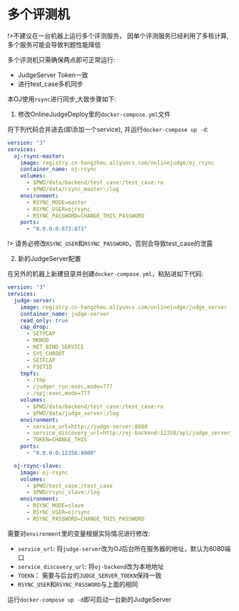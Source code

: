 # 多个评测机

!>不建议在一台机器上运行多个评测服务， 因单个评测服务已经利用了多核计算,多个服务可能会导致判题性能降低

多个评测机只需确保两点即可正常运行:

+ JudgeServer Token一致
+ 进行test_case多机同步

本OJ使用`rsync`进行同步,大致步骤如下:

1. 修改OnlineJudgeDeploy里的`docker-compose.yml`文件

  将下列代码合并进去(即添加一个service), 并运行`docker-compose up -d`:

```yaml
version: "3"
services:
  oj-rsync-master:
    image: registry.cn-hangzhou.aliyuncs.com/onlinejudge/oj_rsync
    container_name: oj-rsync
    volumes:
      - $PWD/data/backend/test_case:/test_case:ro
      - $PWD/data/rsync_master:/log
    environment:
      - RSYNC_MODE=master
      - RSYNC_USER=ojrsync
      - RSYNC_PASSWORD=CHANGE_THIS_PASSWORD
    ports:
      - "0.0.0.0:873:873"
```

!> 请务必修改`RSYNC_USER`和`RSYNC_PASSWORD`，否则会导致test_case的泄露

2. 新的JudgeServer配置

  在另外的机器上新建目录并创建`docker-compose.yml`，粘贴进如下代码:

```yaml
version: "3"
services:
  judge-server:
    image: registry.cn-hangzhou.aliyuncs.com/onlinejudge/judge_server
    container_name: judge-server
    read_only: true
    cap_drop:
      - SETPCAP
      - MKNOD
      - NET_BIND_SERVICE
      - SYS_CHROOT
      - SETFCAP
      - FSETID
    tmpfs:
      - /tmp
      - /judger_run:exec,mode=777
      - /spj:exec,mode=777
    volumes:
      - $PWD/data/backend/test_case:/test_case:ro
      - $PWD/data/judge_server:/log
    environment:
      - service_url=http://judge-server:8080
      - service_discovery_url=http://oj-backend:12358/api/judge_server_heartbeat/
      - TOKEN=CHANGE_THIS
    ports:
      - "0.0.0.0:12358:8000"

  oj-rsync-slave:
    image: oj-rsync
    volumes:
      - $PWD/test_case:/test_case
      - $PWD/rsync_slave:/log
    environment:
      - RSYNC_MODE=slave
      - RSYNC_USER=ojrsync
      - RSYNC_PASSWORD=CHANGE_THIS_PASSWORD
```

  需要对`environment`里的变量根据实际情况进行修改:

  + `service_url`: 将`judge-server`改为OJ后台所在服务器的地址，默认为8080端口
  + `service_discovery_url`: 将`oj-backend`改为本地地址
  + `TOEKN`： 需要与后台的`JUDGE_SERVER_TOEKN`保持一致
  + `RSYNC_USER`和`RSYNC_PASSWORD`与上面的相同

  运行`docker-compose up -d`即可启动一台新的JudgeServer

